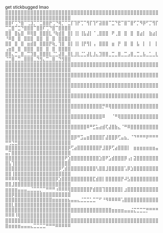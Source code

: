 get stickbugged lmao
⣿⣿⣿⣿⣿⣿⣿⣿⣿⣿⣿⣿⣿⣿⣿⣿⣿⣿⣿⣿⣿⣿⣿⣿⣿⣿⣿⣿⣿⣿⣿⣿⣿⣿⣿⣿⣿⣿⣿⣿⣿⣿⣿⣿⣿⣿⣿⣿⣿⣿⣿⣿⣿⣿⣿⣿⣿⣿⣿⣿⣿⣿⣿⣿⣿⣿⣿⣿⣿⣿
⣿⣿⠏⢉⠙⣿⠉⢉⣹⡉⠉⣉⣿⣿⡟⢉⠙⢿⡉⠉⣉⡏⢹⡟⢉⠉⢻⡏⢹⠋⣽⣿⣿⠉⣉⠙⣟⠉⣿⠉⣿⠋⡉⠻⡿⠋⡉⢻⡏⠉⣉⣿⠉⣉⠙⣿⣿⣿⠉⣿⣿⠏⢉⠙⣿⠉⣿⣿⣿⣿
⣿⣿⠀⣿⣦⣿⠀⠿⢿⣿⠀⣿⣿⣿⣇⠘⢷⣾⣿⠀⣿⡇⢸⡇⢸⣧⣼⡇⠈⢀⣿⣿⣿⠀⠟⢀⣿⠀⣿⠀⣿⠀⣿⣴⡇⠀⣷⣴⡇⠘⠿⣿⠀⣿⠀⣿⣿⣿⠀⣿⣿⠀⣿⠀⣿⠀⣿⣿⣿⣿
⣿⣿⠀⣿⠀⣿⠀⣶⣾⣿⠀⣿⣿⣿⡟⢷⡀⢹⣿⠀⣿⡇⢸⡇⢸⡟⢻⡇⢠⠀⣿⣿⣿⠀⣶⠀⡟⠀⣿⠀⣿⠀⣧⠀⡇⠀⡇⠀⡇⢠⣶⣿⠀⣿⠀⣿⣿⣿⠀⣿⣿⠀⣿⠀⣿⠀⣿⣿⣿⣿
⣿⣿⣄⣉⣀⣿⣀⣉⣹⣿⣀⣿⣿⣿⣇⣈⣁⣼⣿⣀⣿⣇⣸⣇⣈⣁⣼⣇⣸⣄⣹⣿⣿⣀⣉⣀⣿⣀⣉⣠⣿⣀⣉⣀⣧⣀⣁⣀⣇⣈⣉⣿⣀⣉⣀⣿⣿⣿⣀⣙⣻⣄⣉⣀⣿⣀⣙⣻⣿⣿
⣿⣿⣿⣿⣿⣿⣿⣿⣿⣿⣿⣿⣿⣿⣿⣿⣿⣿⣿⣿⣿⣿⣿⣿⣿⣿⣿⣿⣿⣿⣿⣿⣿⣿⣿⣿⣿⣿⣿⣿⣿⣿⣿⣿⣿⣿⣿⣿⣿⣿⣿⣿⣿⣿⣿⣿⣿⣿⣿⣿⣿⣿⣿⣿⣿⣿⣿⣿⣿⣿
⣿⣿⣿⣿⣿⣿⣿⣿⣿⣿⣿⣿⣿⣿⣿⣿⣿⣿⣿⣿⣿⣿⣿⣿⣿⣿⣿⣿⣿⣿⣿⣿⣿⣿⣿⣿⣿⣿⣿⣿⣿⣿⣿⣿⣿⣿⣿⣿⣿⣿⣿⣿⣿⣿⣿⣿⣿⣿⣿⣿⣿⣿⣿⣿⣿⣿⣿⣿⣿⣿
⣿⣿⣿⣿⣿⣿⣿⣿⣿⣿⣿⣿⣿⣿⣿⣿⣿⣿⣿⣿⣿⣿⣿⣿⣿⣿⣿⣿⣿⣿⣿⣿⣿⣿⣿⣿⣿⣿⣿⣿⣿⣿⣿⣿⣿⣿⣿⣿⣿⣿⣿⣿⣿⣿⣿⣿⣿⣿⣿⣿⣿⣿⣿⣿⣿⣿⣿⣿⣿⣿
⣿⣿⣿⣿⣿⣿⣿⣿⣿⣿⣿⣿⣿⣿⣿⣿⣿⣿⣿⣿⣿⣿⣿⣿⣿⣿⣿⣿⣿⣿⣿⣿⣿⣿⣿⣿⣿⣿⣿⣿⣿⣿⣿⣿⣿⣿⣿⣿⣿⣿⣿⣿⣿⣿⣿⣿⣿⣿⣿⣿⣿⣿⣿⣿⣿⣿⣿⣿⣿⣿
⣿⣿⣿⣿⣿⣿⣿⣿⣿⣿⣿⣿⣿⣿⣿⣿⣿⣿⣿⣿⣿⣿⣿⣿⣿⣿⣿⣿⣿⣿⣿⡛⠿⢿⣿⣿⣿⣿⣿⣿⣿⣿⣿⣿⣿⣿⣿⣿⣿⣿⣿⣿⣿⣿⣿⣿⣿⣿⣿⣿⣿⣿⣿⣿⣿⣿⣿⣿⣿⣿
⣿⣿⣿⣿⣿⣿⣿⣿⣿⣿⣿⣿⣿⣿⣿⣿⣿⣿⣿⣿⣿⣿⣿⣿⣿⣿⣿⣿⣿⣿⣿⠿⠀⠀⠈⠛⢿⣿⣿⣿⣿⣿⣿⣿⣿⣿⣿⣿⣿⣿⣿⣿⣿⣿⣿⣿⣿⣿⣿⣿⣿⣿⣿⣿⣿⣿⣿⣿⣿⣿
⣿⣿⣿⣿⣿⣿⣿⣿⣿⣿⣿⣿⣿⣿⣿⣿⣿⣿⣿⣿⣿⣿⣿⣿⣿⣿⠿⠛⣋⣥⣴⣾⢏⣼⣿⣷⣄⠈⠛⠿⣿⣿⣿⣿⣿⣿⣿⣿⣿⣿⣿⣿⣿⣿⣿⣿⣿⣿⣿⣿⣿⣿⣿⣿⣿⣿⣿⣿⣿⣿
⣿⣿⣿⣿⣿⣿⣿⣿⣿⣿⣿⣿⣿⣿⣿⣿⣿⣿⣿⣿⣿⣿⡿⠛⣩⣤⣶⣿⣿⣿⣿⡏⣼⣿⣿⡿⢋⣤⣦⡀⠈⠙⠛⠛⠛⠟⠛⠛⠛⠛⢛⣙⣛⣿⣿⣿⣿⣿⣿⣿⣿⣿⣿⣿⣿⣿⣿⣿⣿⣿
⣿⣿⣿⣿⣿⣿⣿⣿⣿⣿⣿⣿⣿⣿⣿⣿⣿⣿⣿⣿⡿⢋⣴⣿⣿⣿⣿⣿⣿⣿⡟⣸⣿⡿⢋⣴⣿⣿⣿⡇⠀⣶⣶⣶⣶⣶⣶⣶⣤⣤⡍⣿⣿⣿⣿⣿⣿⣿⣿⣿⣿⣿⣿⣿⣿⣿⣿⣿⣿⣿
⣿⣿⣿⣿⣿⣿⣿⣿⣿⣿⣿⣿⣿⣿⣿⣿⣿⣿⣿⠟⣱⣿⣿⣿⣿⣿⣿⣿⣿⣿⣱⣿⠟⣡⣾⣿⣿⣿⡿⢠⡆⣽⣿⣿⣿⣿⣿⣿⣿⣿⣧⢹⣿⣿⣿⣿⣿⣿⣿⣿⣿⣿⣿⣿⣿⣿⣿⣿⣿⣿
⣿⣿⣿⣿⣿⣿⣿⣿⣿⣿⣿⣿⣿⣿⣿⣿⣿⡿⢋⣾⣿⣿⣿⣿⣿⣿⣿⣿⣿⢣⣿⣿⣸⣿⣿⣿⣿⣿⢡⡿⣱⣿⣿⣿⣿⣿⣿⣿⣿⣿⣿⢸⣿⣿⣿⣿⣿⣿⣿⣿⣿⣿⣿⣿⣿⣿⣿⣿⣿⣿
⠿⠿⠿⠿⢿⣿⣿⣿⣿⣿⣿⣿⣿⣿⣿⣿⡿⣱⣿⣿⣿⣿⣿⣿⣿⣿⣿⣿⣏⣾⣿⡇⣿⣿⣿⣿⣿⡟⠼⣣⣿⣿⣿⣿⣿⣿⣿⣿⣿⣿⣿⣸⣿⣿⣿⣿⣿⣿⣿⣿⣿⣿⣿⣿⣿⣿⣿⣿⣿⣿
⣶⣶⣶⣶⣤⣤⣤⣀⣈⣉⣉⡉⠉⠛⠛⠛⠰⠿⠿⠿⢿⣿⣿⣿⣿⣿⣿⡟⣾⣿⣿⢹⣿⣿⣿⣿⣿⡇⣰⣿⣿⣿⣿⣿⣿⣿⣿⣿⣿⣿⣿⡿⣿⣿⣿⣿⣿⣿⣿⣿⣿⣿⣿⣿⣿⣿⣿⣿⣿⣿
⣿⣿⣿⣿⣿⣿⣿⣿⣿⣿⣿⣿⣿⣿⣿⣶⣶⣶⣶⣶⣦⣤⣤⣄⣈⣉⣉⣁⣉⠉⠋⠘⠻⠿⠿⠿⠿⢡⣿⣿⣿⣿⣿⣿⣿⣿⣿⣿⣿⣿⣿⣇⣿⣿⣿⣿⣿⣿⣿⣿⣿⣿⣿⣿⣿⣿⣿⣿⣿⣿
⣿⣿⣿⣿⣿⣿⣿⣿⣿⣿⣿⣿⣿⣿⣿⣿⣿⣿⣿⣿⣿⣿⣿⣿⣿⣿⣿⣿⣿⣿⣿⣿⣿⣿⣶⣶⣶⣶⣤⣤⣬⣍⣉⣉⣉⡛⠛⠛⠛⠿⠿⠿⠸⢿⣿⣿⣿⣿⣿⣿⣿⣿⣿⣿⣿⣿⣿⣿⣿⣿
⣿⣿⣿⣿⣿⣿⣿⣿⣿⣿⣿⣿⣿⣿⣿⣿⣿⣿⣿⣿⣿⣿⣿⣿⣿⣿⣿⣿⣿⣿⣿⣿⣿⣿⣿⣿⣿⣿⣿⣿⣿⣿⣿⣿⣿⣿⣿⣿⣿⣿⣶⣶⣶⣶⣤⣤⣤⣄⣉⣉⣉⣉⠛⠛⠛⠿⠿⠿⠿⠿
